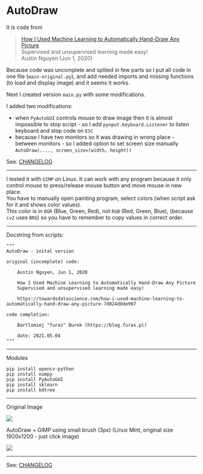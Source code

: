# AutoDraw

It is code from 

> [How I Used Machine Learning to Automatically Hand-Draw Any Picture](https://towardsdatascience.com/how-i-used-machine-learning-to-automatically-hand-draw-any-picture-7d024d0de997)  
> Supervised and unsupervised learning made easy!   
> Austin Nguyen (Jun 1, 2020)  


Because code was uncomplete and splited in few parts so I put all code in one file (`main-original.py`), 
and add needed imports and missing functions (to load and display image) and it seems it works.

Next I created version `main.py` with some modifications.

I added two modifications:

- when `PyAutoGUI` controls mouse to draw image then it is almost impossible to stop script - so I add `pynput.keyboard.Listener` to listen keyboard and stop code on `ESC`
- because I have two monitors so it was drawing in wrong place - between monitors - so I added option to set screen size manually `AutoDraw(...., screen_size=(width, height))`

See: [CHANGELOG](CHANGELOG.md)

---

I tested it with `GIMP` on Linux. It can work with any program because it only control mouse to press/release mouse button and move mouse in new place.  
You have to manually open painting program, select colors (when script ask for it and shows color values).  
This color is in `BGR` (Blue, Green, Red), not `RGB` (Red, Green, Blue), (because `cv2` uses `BRG`) so you have to remember to copy values in correct order.

---

Docstring from scripts:

```
"""
AutoDraw - inital version 

original (incomplete) code: 

    Austin Nguyen, Jun 1, 2020

    How I Used Machine Learning to Automatically Hand-Draw Any Picture
    Supervised and unsupervised learning made easy!

    https://towardsdatascience.com/how-i-used-machine-learning-to-automatically-hand-draw-any-picture-7d024d0de997

code completion:

    Bartlomiej "furas" Burek (https://blog.furas.pl)

    date: 2021.05.04
"""
```
---

Modules 

```
pip install opencv-python
pip install numpy
pip install PyAutoGUI
pip install sklearn
pip install kdtree
```

---

Original Image


![](https://github.com/furas/AutoDraw/raw/main/original-image-1a.png)

AutoDraw + GIMP using small brush (3px) (Linux Mint, original size 1920x1200 - just click image)

![](https://github.com/furas/AutoDraw/raw/main/autodraw-image-1a.png)

---

See: [CHANGELOG](CHANGELOG.md)

